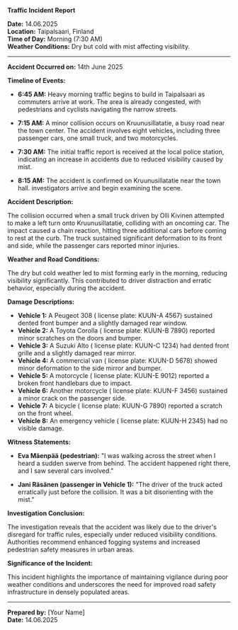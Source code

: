 

**Traffic Incident Report**

**Date:** 14.06.2025  
**Location:** Taipalsaari, Finland  
**Time of Day:** Morning (7:30 AM)  
**Weather Conditions:** Dry but cold with mist affecting visibility.

---

**Accident Occurred on:** 14th June 2025

**Timeline of Events:**

- **6:45 AM:** Heavy morning traffic begins to build in Taipalsaari as commuters arrive at work. The area is already congested, with pedestrians and cyclists navigating the narrow streets.

- **7:15 AM:** A minor collision occurs on Kruunusillatatie, a busy road near the town center. The accident involves eight vehicles, including three passenger cars, one small truck, and two motorcycles.

- **7:30 AM:** The initial traffic report is received at the local police station, indicating an increase in accidents due to reduced visibility caused by mist.

- **8:15 AM:** The accident is confirmed on Kruunusillatatie near the town hall. investigators arrive and begin examining the scene.

**Accident Description:**

The collision occurred when a small truck driven by Olli Kivinen attempted to make a left turn onto Kruunusillatatie, colliding with an oncoming car. The impact caused a chain reaction, hitting three additional cars before coming to rest at the curb. The truck sustained significant deformation to its front and side, while the passenger cars reported minor injuries.

**Weather and Road Conditions:**

The dry but cold weather led to mist forming early in the morning, reducing visibility significantly. This contributed to driver distraction and erratic behavior, especially during the accident.

**Damage Descriptions:**

- **Vehicle 1:** A Peugeot 308 ( license plate: KUUN-A 4567) sustained dented front bumper and a slightly damaged rear window.
- **Vehicle 2:** A Toyota Corolla ( license plate: KUUN-B 7890) reported minor scratches on the doors and bumper.
- **Vehicle 3:** A Suzuki Alto ( license plate: KUUN-C 1234) had dented front grille and a slightly damaged rear mirror.
- **Vehicle 4:** A commercial van ( license plate: KUUN-D 5678) showed minor deformation to the side mirror and bumper.
- **Vehicle 5:** A motorcycle ( license plate: KUUN-E 9012) reported a broken front handlebars due to impact.
- **Vehicle 6:** Another motorcycle ( license plate: KUUN-F 3456) sustained a minor crack on the passenger side.
- **Vehicle 7:** A bicycle ( license plate: KUUN-G 7890) reported a scratch on the front wheel.
- **Vehicle 8:** An emergency vehicle ( license plate: KUUN-H 2345) had no visible damage.

**Witness Statements:**

- **Eva Mäenpää (pedestrian):** "I was walking across the street when I heard a sudden swerve from behind. The accident happened right there, and I saw several cars involved."

- **Jani Räsänen (passenger in Vehicle 1):** "The driver of the truck acted erratically just before the collision. It was a bit disorienting with the mist."

**Investigation Conclusion:**

The investigation reveals that the accident was likely due to the driver's disregard for traffic rules, especially under reduced visibility conditions. Authorities recommend enhanced fogging systems and increased pedestrian safety measures in urban areas.

**Significance of the Incident:**

This incident highlights the importance of maintaining vigilance during poor weather conditions and underscores the need for improved road safety infrastructure in densely populated areas.

--- 

**Prepared by:** [Your Name]  
**Date:** 14.06.2025